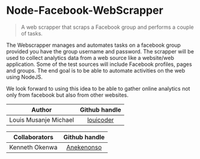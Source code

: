 # Node-Facebook-WebScrapper
> A web scrapper that scraps a Facebook group and performs a couple of tasks.

The Webscrapper manages and automates tasks on a facebook group provided you have the group username and password.
The scrapper will be used to collect analytics data from a web source like a website/web application. Some of the test sources will include Facebook profiles, pages and groups. The end goal is to be able to automate activities on the web using NodeJS.

We look forward to using this idea to be able to gather online analytics not only from facebook but also from other websites.

| Author        | Github handle |
| ------------- |:-------------:| 
| Louis Musanje Michael     | [louicoder](github.com/louicoder)|


| Collaborators      | Github handle      |
| ------------- |:-------------:|
| Kenneth Okenwa | [Anekenonso](github.com/Anekenonso)|
